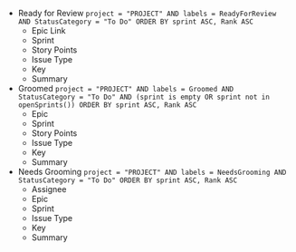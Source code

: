 * Ready for Review `project = "PROJECT" AND labels = ReadyForReview AND StatusCategory = "To Do" ORDER BY sprint ASC, Rank ASC`
  * Epic Link
  * Sprint
  * Story Points
  * Issue Type
  * Key
  * Summary
* Groomed `project = "PROJECT" AND labels = Groomed AND StatusCategory = "To Do" AND (sprint is empty OR sprint not in openSprints()) ORDER BY sprint ASC, Rank ASC`
  * Epic
  * Sprint
  * Story Points
  * Issue Type
  * Key
  * Summary
* Needs Grooming `project = "PROJECT" AND labels = NeedsGrooming AND StatusCategory = "To Do" ORDER BY sprint ASC, Rank ASC`
  * Assignee
  * Epic
  * Sprint
  * Issue Type
  * Key
  * Summary